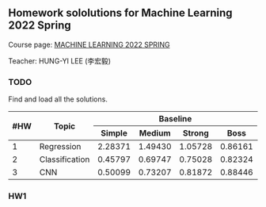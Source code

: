 ## Homework sololutions for Machine Learning 2022 Spring

Course page: [MACHINE LEARNING 2022 SPRING](https://speech.ee.ntu.edu.tw/~hylee/ml/2022-spring.php)

Teacher: HUNG-YI LEE (李宏毅)

### TODO

Find and load all the solutions.


<table class="tg">
<thead>
  <tr>
    <th class="tg-0lax" rowspan="2">#HW</th>
    <th class="tg-0lax" rowspan="2">Topic</th>
    <th class="tg-0lax" colspan="4">Baseline</th>
    <th class="tg-0lax" rowspan="2">Ours</th>
  </tr>
  <tr>
    <th class="tg-0lax">Simple</th>
    <th class="tg-0lax">Medium</th>
    <th class="tg-0lax">Strong</th>
    <th class="tg-0lax">Boss</th>
  </tr>
</thead>
<tbody>
  <tr>
    <td class="tg-0lax">1</td>
    <td class="tg-0lax">Regression</td>
    <td class="tg-0lax">2.28371</td>
    <td class="tg-0lax">1.49430</td>
    <td class="tg-0lax">1.05728</td>
    <td class="tg-0lax">0.86161</td>
    <td class="tg-0lax"></td>
  </tr>
  <tr>
    <td class="tg-0lax">2</td>
    <td class="tg-0lax">Classification</td>
    <td class="tg-0lax">0.45797</td>
    <td class="tg-0lax">0.69747</td>
    <td class="tg-0lax">0.75028</td>
    <td class="tg-0lax">0.82324</td>
    <td class="tg-0lax"></td>
  </tr>
  <tr>
    <td class="tg-0lax">3</td>
    <td class="tg-0lax">CNN</td>
    <td class="tg-0lax">0.50099</td>
    <td class="tg-0lax">0.73207</td>
    <td class="tg-0lax">0.81872</td>
    <td class="tg-0lax">0.88446</td>
    <td class="tg-0lax"></td>
  </tr>
</tbody>
</table>



### HW1



